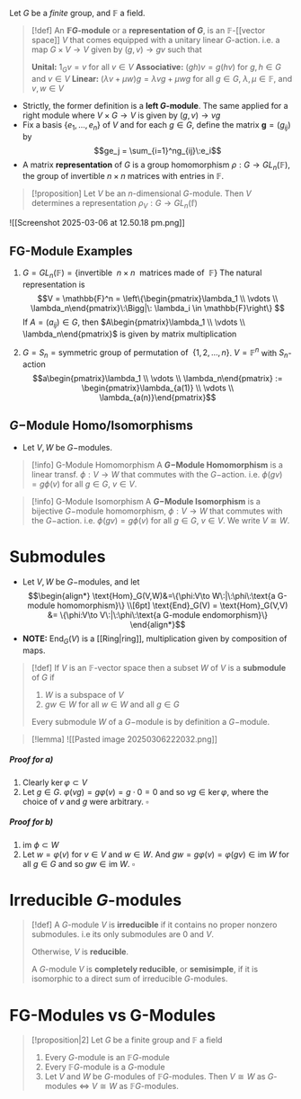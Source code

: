 Let $G$ be a *finite* group, and $\mathbb{F}$ a field.

>[!def]
>An **$\mathbb{F}G$-module** or a **representation of $G$**, is an $\mathbb{F}$-[[vector space]] $V$ that comes equipped with a unitary linear $G$-action. i.e. a map $G \times V\to V$ given by $(g,v)\to gv$ such that 
>
>**Unital:** $1_G v = v$  for all $v \in V$
>**Associative:** $(gh)v = g(hv)$  for $g,h\in G$ and $v \in V$
>**Linear:** $(\lambda v + \mu w)g = \lambda vg + \mu wg$  for all $g \in G$, $\lambda, \mu \in \mathbb{F}$, and $v,w\in V$ 

- Strictly, the former definition is a **left $G$-module**. The same applied for a right module where $V \times G \to V$ is given by $(g,v) \to vg$ 
- Fix a basis $\{e_1,...,e_n\}$ of $V$ and for each $g \in G$, define the matrix $\mathbf{g} = (g_{ij})$ by
	$$ge_j = \sum_{i=1}^ng_{ij}\:e_i$$
- A matrix **representation** of $G$ is a group homomorphism $\rho: G \to GL_n(\mathbb{F})$, the group of invertible  $n\times n$ matrices with entries in $\mathbb{F}$.

>[!proposition]
>Let $V$ be an $n$-dimensional $G$-module. Then $V$ determines a representation $\rho_V: G\to GL_n(\mathbb{f})$ 

![[Screenshot 2025-03-06 at 12.50.18 pm.png]]

## FG-Module Examples

1. $G = GL_n(\mathbb{F}) = \{\text{invertible}\:\: n \times n \:\:\text{matrices made of}\:\: \mathbb{F}\}$ 
The natural representation is 
$$V = \mathbb{F}^n = \left\{\begin{pmatrix}\lambda_1 \\ \vdots \\ \lambda_n\end{pmatrix}\:\Bigg|\: \lambda_i \in \mathbb{F}\right\} 
$$
If $A = (a_{ij}) \in G$, then $A\begin{pmatrix}\lambda_1 \\ \vdots \\ \lambda_n\end{pmatrix}$ is given by matrix multiplication

2. $G = S_n = \text{symmetric group of permutation of}\:\:\{1,2,...,n\}$. 
$V = \mathbb{F}^n$ with $S_n$-action
$$a\begin{pmatrix}\lambda_1 \\ \vdots \\ \lambda_n\end{pmatrix} := \begin{pmatrix}\lambda_{a(1)} \\ \vdots \\ \lambda_{a(n)}\end{pmatrix}$$

## $G-$Module Homo/Isomorphisms
- Let $V,W$ be $G-$modules.

> [!info] G-Module Homomorphism
> A **$G-$Module Homomorphism** is a linear transf. $\phi : V \to W$ that commutes with the $G-$action. i.e. $\phi(gv) = g\phi(v)$ for all $g\in G$, $v\in V$.

> [!info] G-Module Isomorphism
> A **$G-$Module Isomorphism** is a bijective $G-$module homomorphism, $\phi : V \to W$ that commutes with the $G-$action. i.e. $\phi(gv) = g\phi(v)$ for all $g\in G$, $v\in V$. We write $V\cong W$. 


# Submodules
- Let $V,W$ be $G-$modules, and let
$$\begin{align*}
\text{Hom}_G(V,W)&=\{\phi:V\to W\:|\:\phi\:\text{a G-module homomorphism}\} \\[6pt]
\text{End}_G(V) = \text{Hom}_G(V,V) &= \{\phi:V\to V\:|\:\phi\:\text{a G-module endomorphism}\} 
\end{align*}$$
- **NOTE:** $\text{End}_G(V)$ is a [[Ring|ring]], multiplication given by composition of maps.

>[!def]
>If $V$ is an $\mathbb{F}$-vector space then a subset $W$ of $V$ is a **submodule** of $G$ if 
>
>1. $W$ is a subspace of $V$
>2. $gw \in W$ for all $w \in W$ and all $g \in G$
>   
>   Every submodule $W$ of a $G-$module is by definition a $G-$module.


> [!lemma]
> ![[Pasted image 20250306222032.png]]
##### Proof for a)
1.  Clearly $\ker\varphi \subset V$ 
2. Let $g \in G$. $\varphi(vg) = g\varphi(v) = g\cdot 0 = 0$ and so $vg \in \ker \varphi$, where the choice of $v$ and $g$ were arbitrary.    $\square$ 
##### Proof for b)
1. $\text{im}\:\phi \subset W$   
2. Let $w = \varphi(v)$ for $v \in V$ and $w \in W$. And $gw = g\varphi(v) = \varphi(gv) \in \text{im}\: W$ for all $g \in G$ and so $gw \in \text{im }W$.     $\square$ 


# Irreducible $G$-modules

>[!def]
>A $G$-module $V$ is **irreducible** if it contains no proper nonzero submodules. i.e its only submodules are $0$ and $V$.
>
>Otherwise, $V$ is **reducible**.
>
>A $G$-module $V$ is **completely reducible**, or **semisimple**, if it is isomorphic to a direct sum of irreducible $G$-modules.



# FG-Modules vs G-Modules

>[!proposition|2]
>Let $G$ be a finite group and $\mathbb{F}$ a field
>1. Every $G$-module is an $\mathbb{F}G$-module
>2. Every $\mathbb{F}G$-module is a $G$-module
>3. Let $V$ and $W$ be $G$-modules of $\mathbb{F}G$-modules. Then $V \cong W$ as $G$-modules $\iff\: V \cong W$ as $\mathbb{F}G$-modules.






